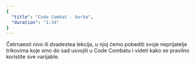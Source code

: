```yaml
---
{
  "title": "Code Combat - borba",
  "duration": "1:34"
}
---
```


Četrnaesti nivo ili dvadestea lekcija, u njoj ćemo pobediti svoje neprijatelje trikovima koje smo do sad usvojili u Code Combatu i videti kako se pravilno koristite sve varijable.
